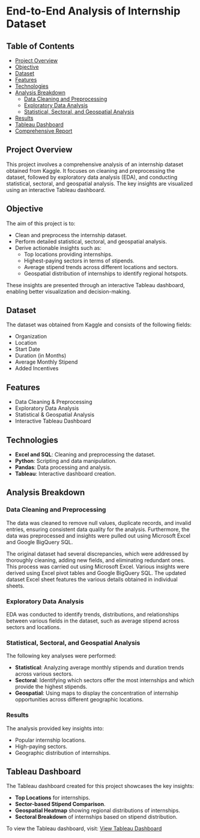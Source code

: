 # End-to-End Analysis of Internship Dataset

## Table of Contents
- [Project Overview](#project-overview)
- [Objective](#objective)
- [Dataset](#dataset)
- [Features](#features)
- [Technologies](#technologies)
- [Analysis Breakdown](#analysis-breakdown)
  - [Data Cleaning and Preprocessing](#data-cleaning-and-preprocessing)
  - [Exploratory Data Analysis](#exploratory-data-analysis)
  - [Statistical, Sectoral, and Geospatial Analysis](#statistical-sectoral-and-geospatial-analysis)
- [Results](#results)
- [Tableau Dashboard](#tableau-dashboard)
- [Comprehensive Report](#comprehensive-report)

## Project Overview
This project involves a comprehensive analysis of an internship dataset obtained from Kaggle. It focuses on cleaning and preprocessing the dataset, followed by exploratory data analysis (EDA), and conducting statistical, sectoral, and geospatial analysis. The key insights are visualized using an interactive Tableau dashboard.

## Objective
The aim of this project is to:
- Clean and preprocess the internship dataset.
- Perform detailed statistical, sectoral, and geospatial analysis.
- Derive actionable insights such as:
  - Top locations providing internships.
  - Highest-paying sectors in terms of stipends.
  - Average stipend trends across different locations and sectors.
  - Geospatial distribution of internships to identify regional hotspots.

These insights are presented through an interactive Tableau dashboard, enabling better visualization and decision-making.

## Dataset
The dataset was obtained from Kaggle and consists of the following fields:
- Organization
- Location
- Start Date
- Duration (in Months)
- Average Monthly Stipend
- Added Incentives

## Features
- Data Cleaning & Preprocessing
- Exploratory Data Analysis
- Statistical & Geospatial Analysis
- Interactive Tableau Dashboard

## Technologies
- **Excel and SQL**: Cleaning and preprocessing the dataset.
- **Python**: Scripting and data manipulation.
- **Pandas**: Data processing and analysis.
- **Tableau**: Interactive dashboard creation.

## Analysis Breakdown

### Data Cleaning and Preprocessing
The data was cleaned to remove null values, duplicate records, and invalid entries, ensuring consistent data quality for the analysis. Furthermore, the data was preprocessed and insights were pulled out using Microsoft Excel and Google BigQuery SQL.

The original dataset had several discrepancies, which were addressed by thoroughly cleaning, adding new fields, and eliminating redundant ones. This process was carried out using Microsoft Excel. Various insights were derived using Excel pivot tables and Google BigQuery SQL. The updated dataset Excel sheet features the various details obtained in individual sheets.

### Exploratory Data Analysis
EDA was conducted to identify trends, distributions, and relationships between various fields in the dataset, such as average stipend across sectors and locations.

### Statistical, Sectoral, and Geospatial Analysis
The following key analyses were performed:
- **Statistical**: Analyzing average monthly stipends and duration trends across various sectors.
- **Sectoral**: Identifying which sectors offer the most internships and which provide the highest stipends.
- **Geospatial**: Using maps to display the concentration of internship opportunities across different geographic locations.

### Results
The analysis provided key insights into:
- Popular internship locations.
- High-paying sectors.
- Geographic distribution of internships.

## Tableau Dashboard
The Tableau dashboard created for this project showcases the key insights:
- **Top Locations** for internships.
- **Sector-based Stipend Comparison**.
- **Geospatial Heatmap** showing regional distributions of internships.
- **Sectoral Breakdown** of internships based on stipend distribution.

To view the Tableau dashboard, visit: [View Tableau Dashboard](https://public.tableau.com/views/my_project_17261572432260/Dashboard1?:language=en-US&:sid=&:redirect=auth&:display_count=n&:origin=viz_share_link)


